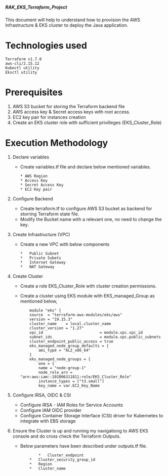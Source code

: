 #####	RAK_EKS_Terraform_Project	#####

This document will help to understand how to provision the AWS Infrastructure & EKS cluster to deploy the Java application.

# Technologies used

    Terraform v1.7.0
    aws-cli/2.15.12
	Kubectl utility
	Eksctl utility

# Prerequisites

1.  AWS S3 bucket for storing the Terraform backend file
2. AWS access key & Secret access keys with root access.
3. EC2 key pair for instances creation
4. Create an EKS cluster role with sufficient privilleges (EKS_Cluster_Role)

# Execution Methodology


1. Declare variables
	-	Create  variables.tf file and declare below mentioned variables.

			* AWS Region
			* Access Key
			* Secret Access Key
			* EC2 Key pair

2. Configure Backend
	-	Create terraform.tf to configure AWS S3 bucket as backend for storring Terraform state file.
	-	Modify the Bucket name with a relevant one, no need to change the key.

3. Create Infrastructure (VPC)
	-	Create a new VPC with below components

			*   Public Subnet
			*   Private Subets
			*   Internet Gateway
			*   NAT Gateway

4. Create Cluster
	-	Create a role EKS_Cluster_Role with cluster creation permissions.
	-	Create a cluster using EKS module  with EKS_managed_Group as mentioned below,

				module "eks" {
				source  = "terraform-aws-modules/eks/aws"
				version = "19.15.3"
				cluster_name    = local.cluster_name
				cluster_version = "1.27"
				vpc_id                         = module.vpc.vpc_id
				subnet_ids                     = module.vpc.public_subnets
				cluster_endpoint_public_access = true
				eks_managed_node_group_defaults = {
					ami_type = "AL2_x86_64"
				}
				eks_managed_node_groups = {
					one = {
					name = "node-group-1"
					node_role_arn = "arn:aws:iam::101006311811:role/EKS_Cluster_Role"
					instance_types = ["t3.small"]
					key_name = var.EC2_Key_Name

5. Configure IRSA, OIDC & CSI
	-	Configure IRSA - IAM Roles for Service Accounts
	-	Configure IAM OIDC provider
	-	Configure Container Storage Interface (CSI) driver for Kubernetes to integrate with EBS storage

6. Ensure the Cluster is up and running my navigationg to AWS EKS console and do cross check the Terraform Outputs.
	-	Below parameters have been described under outputs.tf file.
				
                    *	Cluster_endpoint
				*	Cluster_security_group_id
				*	Region
				*	Cluster_name
